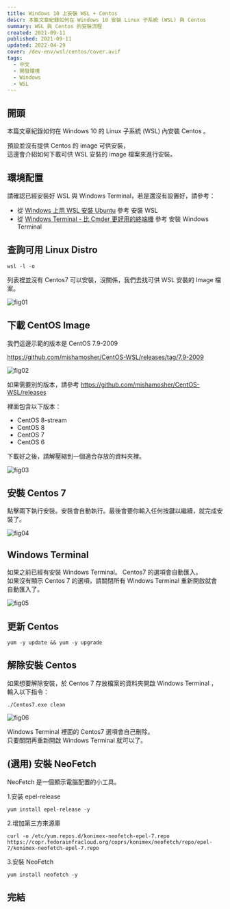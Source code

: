 ```yaml
---
title: Windows 10 上安裝 WSL + Centos
descr: 本篇文章紀錄如何在 Windows 10 安裝 Linux 子系統 (WSL) 與 Centos
summary: WSL 與 Centos 的安裝流程
created: 2021-09-11
published: 2021-09-11
updated: 2022-04-29
cover: /dev-env/wsl/centos/cover.avif
tags:
  - 中文
  - 開發環境
  - Windows
  - WSL
---
```


## 開頭

本篇文章紀錄如何在 Windows 10 的 Linux 子系統 (WSL) 內安裝 Centos 。

預設並沒有提供 Centos 的 image 可供安裝，  
這邊會介紹如何下載可供 WSL 安裝的 image 檔案來進行安裝。

## 環境配置

請確認已經安裝好 WSL 與 Windows Terminal，若是還沒有設置好，請參考：

- 從 [Windows 上用 WSL 安裝 Ubuntu](/dev-env/wsl/ubuntu) 參考 安裝 WSL
- 從 [Windows Terminal - 比 Cmder 更好用的終端機](/dev-env/windows-terminal) 參考 安裝 Windows Terminal

## 查詢可用 Linux Distro

```shell
wsl -l -o
```

列表裡並沒有 Centos7 可以安裝，沒關係，我們去找可供 WSL 安裝的 Image 檔案。

![fig01](centos/fig01.avif)

## 下載 CentOS Image

我們這邊示範的版本是 CentOS 7.9-2009

https://github.com/mishamosher/CentOS-WSL/releases/tag/7.9-2009

![fig02](centos/fig02.avif)

如果需要別的版本，請參考 https://github.com/mishamosher/CentOS-WSL/releases

裡面包含以下版本：

- CentOS 8-stream
- CentOS 8
- CentOS 7
- CentOS 6

下載好之後，請解壓縮到一個適合存放的資料夾裡。

![fig03](centos/fig03.avif)

## 安裝 Centos 7

點擊兩下執行安裝。安裝會自動執行。最後會要你輸入任何按鍵以繼續，就完成安裝了。

![fig04](centos/fig04.avif)

## Windows Terminal

如果之前已經有安裝 Windows Terminal。 Centos7 的選項會自動匯入。  
如果沒有顯示 Centos 7 的選項，請關閉所有 Windows Terminal 重新開啟就會自動匯入了。

![fig05](centos/fig05.avif)

## 更新 Centos

```shell
yum -y update && yum -y upgrade
```

## 解除安裝 Centos

如果想要解除安裝，於 Centos 7 存放檔案的資料夾開啟 Windows Terminal ，輸入以下指令：

```shell
./Centos7.exe clean
```

![fig06](centos/fig06.avif)

Windows Terminal 裡面的 Centos7 選項會自己刪除。  
只要關閉再重新開啟 Windows Terminal 就可以了。

## (選用) 安裝 NeoFetch

NeoFetch 是一個顯示電腦配置的小工具。

1.安装 epel-release

```shell
yum install epel-release -y
```

2.增加第三方來源庫

```shell
curl -o /etc/yum.repos.d/konimex-neofetch-epel-7.repo https://copr.fedorainfracloud.org/coprs/konimex/neofetch/repo/epel-7/konimex-neofetch-epel-7.repo
```

3.安裝 NeoFetch

```shell
yum install neofetch -y
```

## 完結
